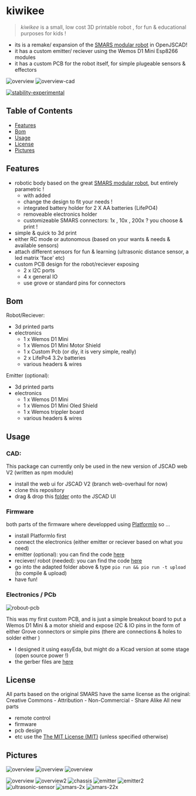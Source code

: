 # kiwikee

>*kiwikee* is a small, low cost 3D printable robot , for fun & educational purposes for kids !
- its is a remake/ expansion of the [SMARS modular robot](https://www.thingiverse.com/thing:2662828) in OpenJSCAD!
- it has a custom emitter/ reciever using the Wemos D1 Mini Esp8266 modules
- it has a custom PCB for the robot itself, for simple plugeable sensors & effectors

![overview](./docs/kiwikee.jpg)
![overview-cad](./cad/kiwikee/docs/overview2.png)

[![stability-experimental](https://img.shields.io/badge/stability-experimental-orange.svg)](https://github.com/emersion/stability-badges#experimental)


## Table of Contents

- [Features](#features)
- [Bom](#bom)
- [Usage](#usage)
- [License](#license)
- [Pictures](#pictures)

## Features

- robotic body based on the great [SMARS modular robot](https://www.thingiverse.com/thing:2662828), but entirely parametric !
  - with added 
  - change the design to fit your needs !
  - integrated battery holder for 2 X AA batteries (LifePO4)
  - removeable electronics holder
  - customizeable SMARS connectors: 1x , 10x , 200x ? you choose & print !
- simple & quick to 3d print
- either RC mode or autonomous (based on your wants & needs & available sensors)
- attach different sensors for fun & learning (ultrasonic distance sensor, a led matrix 'face' etc)
- custom PCB design for the robot/reciever exposing 
  - 2 x I2C ports
  - 4 x general IO
  - use grove or standard pins for connectors

## Bom

Robot/Reciever:
- 3d printed parts
- electronics
  - 1 x Wemos D1 Mini
  - 1 x Wemos D1 Mini Motor Shield
  - 1 x Custom Pcb (or diy, it is very simple, really)
  - 2 x LifePo4 3.2v batteries
  - various headers & wires

Emitter (optional):
- 3d printed parts
- electronics
  - 1 x Wemos D1 Mini
  - 1 x Wemos D1 Mini Oled Shield
  - 1 x Wemos trippler board
  - various headers & wires

## Usage

### CAD: 
This package can currently only be used in the new version of JSCAD web V2 (written as npm module)
- install the web ui for JSCAD V2 (branch web-overhaul for now)
- clone this repository
- drag & drop this [folder](./cad/kiwikee) onto the JSCAD UI

### Firmware

both parts of the firmware where developped using [PlatformIo](https://platformio.org/) so ...
- install PlatformIo first
- connect the electronics (either emitter or reciever based on what you need)
-  emitter (optional): you can find the code [here](./firmware-emitter)
-  reciever/ robot (needed): you can find the code [here](./firmware-reciever)
- go into the adapted folder above & type ```pio run && pio run -t upload``` (to compile & upload)
- have fun!

### Electronics / PCb 

![robout-pcb](./docs/robout-pcb.png)

This was my first custom PCB, and is just a simple breakout board to put a Wemos D1 Mini & a motor shield
and expose I2C & IO pins in the form of either Grove connectors or simple pins (there are connections & holes to 
solder either )
- I designed it using easyEda, but might do a Kicad version at some stage (open source power !)
- the gerber files are [here](./electronics)


## License

All parts based on the original SMARS have the same license as the original: 
 Creative Commons - Attribution - Non-Commercial - Share Alike
All new parts 
- remote control 
- firmware
- pcb design
- etc
use the [The MIT License (MIT)](./LICENSE)
(unless specified otherwise)

## Pictures

![overview](./docs/open-overview.jpg)
![overview](./docs/open-overview2.jpg)
![overview](./docs/outer-overview2.jpg)


![overview](./cad/kiwikee/docs/overview.png)
![overview2](./cad/kiwikee/docs/overview2.png)
![chassis](./cad/kiwikee/docs/chassis.png)
![emitter](./cad/kiwikee/docs/emitter-internal.png)
![emitter2](./cad/kiwikee/docs/emitter-overview.png)
![ultrasonic-sensor](./cad/kiwikee/docs/ultrasonic-sensor.png)
![smars-2x](./cad/kiwikee/docs/smars-2x-connector.png)
![smars-22x](./cad/kiwikee/docs/smars-22x-connector.png)


